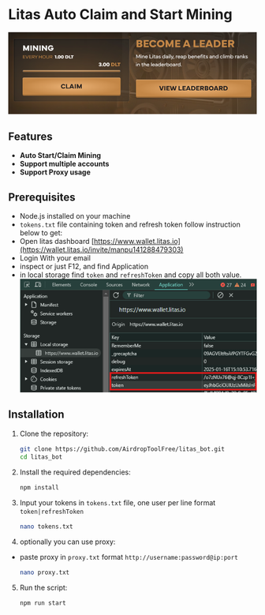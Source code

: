 # Litas Auto Claim and Start Mining

![banner](image.png)
## Features

- **Auto Start/Claim Mining**
- **Support multiple accounts**
- **Support Proxy usage**

## Prerequisites

- Node.js installed on your machine
- `tokens.txt` file containing token and refresh token follow instruction below to get:
- Open litas dashboard [https://www.wallet.litas.io](https://wallet.litas.io/invite/manpu141288479303)
- Login With your email
- inspect or just F12, and find Application
- in local storage find `token` and `refreshToken` and copy all both value.
    ![token](image-1.png)

## Installation

1. Clone the repository:
    ```sh
    git clone https://github.com/AirdropToolFree/litas_bot.git
    cd litas_bot
    ```

2. Install the required dependencies:
    ```sh
    npm install
    ```
3. Input your tokens in `tokens.txt` file, one user per line format `token|refreshToken`
    ```sh
    nano tokens.txt
    ```
4. optionally you can use proxy: 
- paste proxy in `proxy.txt` format `http://username:password@ip:port` 
    ```sh
    nano proxy.txt
    ```
5. Run the script:
    ```sh
    npm run start
    ```
